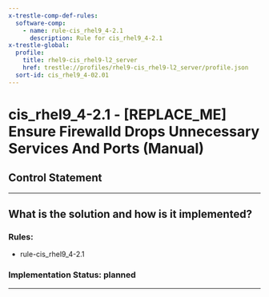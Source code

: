 ```yaml
---
x-trestle-comp-def-rules:
  software-comp:
    - name: rule-cis_rhel9_4-2.1
      description: Rule for cis_rhel9_4-2.1
x-trestle-global:
  profile:
    title: rhel9-cis_rhel9-l2_server
    href: trestle://profiles/rhel9-cis_rhel9-l2_server/profile.json
  sort-id: cis_rhel9_4-02.01
---
```


# cis_rhel9_4-2.1 - \[REPLACE_ME\] Ensure Firewalld Drops Unnecessary Services And Ports (Manual)

## Control Statement

______________________________________________________________________

## What is the solution and how is it implemented?

<!-- For implementation status enter one of: implemented, partial, planned, alternative, not-applicable -->

<!-- Note that the list of rules under ### Rules: is read-only and changes will not be captured after assembly to JSON -->

<!-- Add control implementation description here for control: cis_rhel9_4-2.1 -->

### Rules:

  - rule-cis_rhel9_4-2.1

### Implementation Status: planned

______________________________________________________________________
